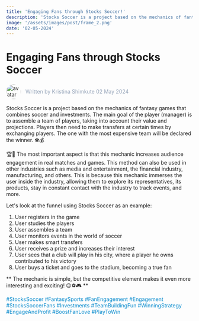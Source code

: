 ```yaml
---
title: 'Engaging Fans through Stocks Soccer!'
description: 'Stocks Soccer is a project based on the mechanics of fantasy games that combines soccer and investments. The main goal of the player (manager) is to assemble a team of players, taking into account their value and projections. Players then need to make transfers at certain times by exchanging players. The one with the most expensive team will be declared the winner. ⚽️💰'
image: '/assets/images/post/frame_2.png'
date: '02-05-2024'
---
```


# Engaging Fans through Stocks Soccer

<div style="display: flex; align-items: center; gap:12px">
<img src="/assets/images/author/avatar_kristina.jpeg" alt="avatar" style="width:40px; height:auto; display:inlinee; border-radius:100%" /> <p style="color:#94a3b8; ">Written by Kristina Shimkute 02 May 2024</p>
</div>

Stocks Soccer is a project based on the mechanics of fantasy games that combines soccer and investments. The main goal of the player (manager) is to assemble a team of players, taking into account their value and projections. Players then need to make transfers at certain times by exchanging players. The one with the most expensive team will be declared the winner. ⚽️💰

🏆🤩 The most important aspect is that this mechanic increases audience engagement in real matches and games. This method can also be used in other industries such as media and entertainment, the financial industry, manufacturing, and others. This is because this mechanic immerses the user inside the industry, allowing them to explore its representatives, its products, stay in constant contact with the industry to track events, and more.

Let's look at the funnel using Stocks Soccer as an example:

1. User registers in the game
2. User studies the players
3. User assembles a team
4. User monitors events in the world of soccer
5. User makes smart transfers
6. User receives a prize and increases their interest
7. User sees that a club will play in his city, where a player he owns contributed to his victory
8. User buys a ticket and goes to the stadium, becoming a true fan

** The mechanic is simple, but the competitive element makes it even more interesting and exciting! 😉⚽️🎮 **

<font color='#0088cc'>\#StocksSoccer \#FantasySports \#FanEngagement \#Engagement \#StocksSoccerFans \#Investments \#TeamBuildingFun \#WinningStrategy \#EngageAndProfit \#BoostFanLove \#PlayToWin</font>
